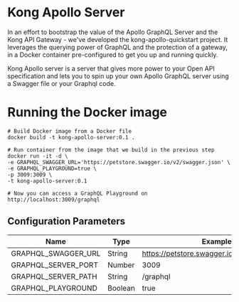 # Kong Apollo Server

In an effort to bootstrap the value of the Apollo GraphQL Server and the Kong API Gateway - we've developed the kong-apollo-quickstart project. It leverages the querying power of GraphQL and the protection of a gateway, in a Docker container pre-configured to get you up and running quickly.

Kong Apollo server is a server that gives more power to your Open API specification and lets you to spin up your own Apollo GraphQL server using a Swagger file or your Graphql code.


# Running the Docker image

```
# Build Docker image from a Docker file
docker build -t kong-apollo-server:0.1 .

# Run container from the image that we build in the previous step
docker run -it -d \
-e GRAPHQL_SWAGGER_URL='https://petstore.swagger.io/v2/swagger.json' \
-e GRAPHQL_PLAYGROUND=true \
-p 3009:3009 \
-t kong-apollo-server:0.1

# Now you can access a GraphQL Playground on http://localhost:3009/graphql
```

## Configuration Parameters

Name | Type | Example
--- | --- | ---
GRAPHQL_SWAGGER_URL | String | https://petstore.swagger.io/v2/swagger.json
GRAPHQL_SERVER_PORT | Number | 3009
GRAPHQL_SERVER_PATH | String | /graphql
GRAPHQL_PLAYGROUND | Boolean | true
